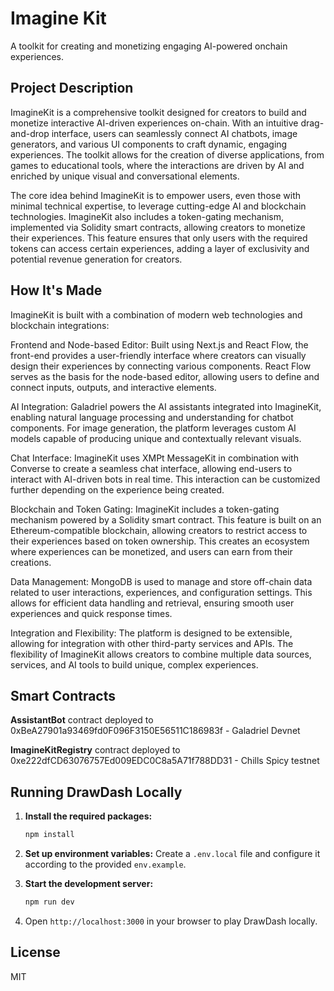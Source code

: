 # Imagine Kit

A toolkit for creating and monetizing engaging AI-powered onchain experiences.

## Project Description

ImagineKit is a comprehensive toolkit designed for creators to build and monetize interactive AI-driven experiences on-chain. With an intuitive drag-and-drop interface, users can seamlessly connect AI chatbots, image generators, and various UI components to craft dynamic, engaging experiences. The toolkit allows for the creation of diverse applications, from games to educational tools, where the interactions are driven by AI and enriched by unique visual and conversational elements.

The core idea behind ImagineKit is to empower users, even those with minimal technical expertise, to leverage cutting-edge AI and blockchain technologies. ImagineKit also includes a token-gating mechanism, implemented via Solidity smart contracts, allowing creators to monetize their experiences. This feature ensures that only users with the required tokens can access certain experiences, adding a layer of exclusivity and potential revenue generation for creators.

## How It's Made

ImagineKit is built with a combination of modern web technologies and blockchain integrations:

Frontend and Node-based Editor: Built using Next.js and React Flow, the front-end provides a user-friendly interface where creators can visually design their experiences by connecting various components. React Flow serves as the basis for the node-based editor, allowing users to define and connect inputs, outputs, and interactive elements.

AI Integration: Galadriel powers the AI assistants integrated into ImagineKit, enabling natural language processing and understanding for chatbot components. For image generation, the platform leverages custom AI models capable of producing unique and contextually relevant visuals.

Chat Interface: ImagineKit uses XMPt MessageKit in combination with Converse to create a seamless chat interface, allowing end-users to interact with AI-driven bots in real time. This interaction can be customized further depending on the experience being created.

Blockchain and Token Gating: ImagineKit includes a token-gating mechanism powered by a Solidity smart contract. This feature is built on an Ethereum-compatible blockchain, allowing creators to restrict access to their experiences based on token ownership. This creates an ecosystem where experiences can be monetized, and users can earn from their creations.

Data Management: MongoDB is used to manage and store off-chain data related to user interactions, experiences, and configuration settings. This allows for efficient data handling and retrieval, ensuring smooth user experiences and quick response times.

Integration and Flexibility: The platform is designed to be extensible, allowing for integration with other third-party services and APIs. The flexibility of ImagineKit allows creators to combine multiple data sources, services, and AI tools to build unique, complex experiences.

## Smart Contracts

**AssistantBot** contract deployed to 0xBeA27901a93469fd0F096F3150E56511C186983f - Galadriel Devnet

**ImagineKitRegistry** contract deployed to 0xe222dfCD63076757Ed009EDC0C8a5A71f788DD31 - Chills Spicy testnet

## Running DrawDash Locally

1. **Install the required packages:**

   ```bash
   npm install
   ```

2. **Set up environment variables:**
   Create a `.env.local` file and configure it according to the provided `env.example`.

3. **Start the development server:**

   ```bash
   npm run dev
   ```

4. Open `http://localhost:3000` in your browser to play DrawDash locally.

## License

MIT
